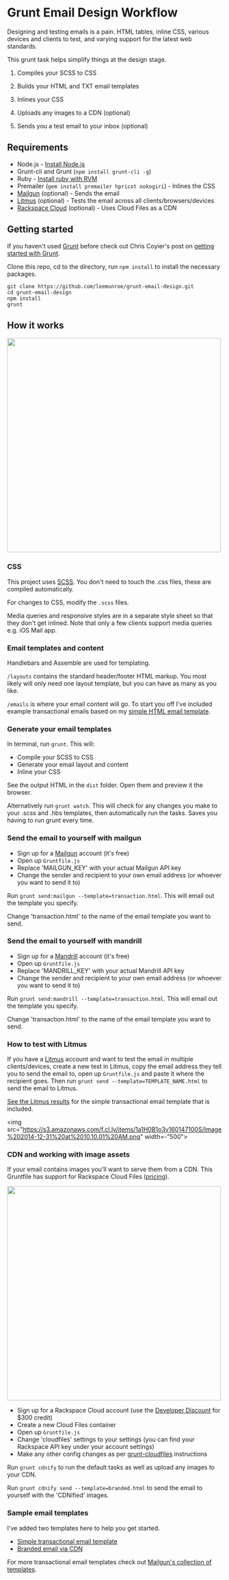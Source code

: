 # Grunt Email Design Workflow

Designing and testing emails is a pain. HTML tables, inline CSS, various devices and clients to test, and varying support for the latest web standards.

This grunt task helps simplify things at the design stage.

1. Compiles your SCSS to CSS

2. Builds your HTML and TXT email templates

3. Inlines your CSS

4. Uploads any images to a CDN (optional)

5. Sends you a test email to your inbox (optional)

## Requirements

* Node.js - [Install Node.js](https://github.com/joyent/node/wiki/Installing-Node.js-via-package-manager)
* Grunt-cli and Grunt (`npm install grunt-cli -g`)
* Ruby - [Install ruby with RVM](https://rvm.io/rvm/install)
* Premailer (`gem install premailer hpricot nokogiri`) - Inlines the CSS
* [Mailgun](http://www.mailgun.com) (optional) - Sends the email
* [Litmus](https://litmus.com) (optional) - Tests the email across all clients/browsers/devices
* [Rackspace Cloud](http://www.rackspace.com/cloud/files/) (optional) - Uses Cloud Files as a CDN

## Getting started

If you haven't used [Grunt](http://gruntjs.com/) before check out Chris Coyier's post on [getting started with Grunt](http://24ways.org/2013/grunt-is-not-weird-and-hard/).

Clone this repo, cd to the directory, run `npm install` to install the necessary packages.

```
git clone https://github.com/leemunroe/grunt-email-design.git
cd grunt-email-design
npm install
grunt
```

## How it works

<img src="http://i.imgur.com/yrHpTdr.jpg" width="500">

### CSS

This project uses [SCSS](http://sass-lang.com/). You don't need to touch the .css files, these are compiled automatically.

For changes to CSS, modify the `.scss` files.

Media queries and responsive styles are in a separate style sheet so that they don't get inlined. Note that only a few clients support media queries e.g. iOS Mail app.

### Email templates and content

Handlebars and Assemble are used for templating.

`/layouts` contains the standard header/footer HTML markup. You most likely will only need one layout template, but you can have as many as you like.

`/emails` is where your email content will go. To start you off I've included example transactional emails based on my [simple HTML email template](https://github.com/leemunroe/html-email-template).

### Generate your email templates

In terminal, run `grunt`. This will:

* Compile your SCSS to CSS
* Generate your email layout and content
* Inline your CSS

See the output HTML in the `dist` folder. Open them and preview it the browser.

Alternatively run `grunt watch`. This will check for any changes you make to your .scss and .hbs templates, then automatically run the tasks. Saves you having to run grunt every time.

### Send the email to yourself with mailgun

* Sign up for a [Mailgun](http://www.mailgun.com) account (it's free)
* Open up `Gruntfile.js`
* Replace 'MAILGUN_KEY' with your actual Mailgun API key
* Change the sender and recipient to your own email address (or whoever you want to send it to)

Run `grunt send:mailgun --template=transaction.html`. This will email out the template you specify.

Change 'transaction.html' to the name of the email template you want to send.

### Send the email to yourself with mandrill

* Sign up for a [Mandrill](http://www.mandrill.com) account (it's free)
* Open up `Gruntfile.js`
* Replace 'MANDRILL_KEY' with your actual Mandrill API key
* Change the sender and recipient to your own email address (or whoever you want to send it to)

Run `grunt send:mandrill --template=transaction.html`. This will email out the template you specify.

Change 'transaction.html' to the name of the email template you want to send.

### How to test with Litmus

If you have a [Litmus](http://www.litmus.com) account and want to test the email in multiple clients/devices, create a new test in Litmus, copy the email address they tell you to send the email to, open up `Gruntfile.js` and paste it where the recipient goes. Then run `grunt send --template=TEMPLATE_NAME.html` to send the email to Litmus.

[See the Litmus results](https://litmus.com/pub/eb33459/screenshots) for the simple transactional email template that is included.

<img src="https://s3.amazonaws.com/f.cl.ly/items/1a1H0B1o3v160147100S/Image%202014-12-31%20at%2010.10.01%20AM.png" width=-"500">


### CDN and working with image assets

If your email contains images you'll want to serve them from a CDN. This Gruntfile has support for Rackspace Cloud Files ([pricing](http://www.rackspace.com/cloud/files/pricing/)).

<img src="http://i.imgur.com/oO5gfkZ.jpg" width="500">

* Sign up for a Rackspace Cloud account (use the [Developer Discount](http://developer.rackspace.com/devtrial/) for $300 credit)
* Create a new Cloud Files container
* Open up `Gruntfile.js`
* Change 'cloudfiles' settings to your settings (you can find your Rackspace API key under your account settings)
* Make any other config changes as per [grunt-cloudfiles](https://github.com/rtgibbons/grunt-cloudfiles) instructions

Run `grunt cdnify` to run the default tasks as well as upload any images to your CDN.

Run `grunt cdnify send --template=branded.html` to send the email to yourself with the 'CDNified' images.

### Sample email templates

I've added two templates here to help you get started.

* [Simple transactional email template](http://leemunroe.github.io/grunt-email-design/dist/transaction.html)
* [Branded email via CDN](http://leemunroe.github.io/grunt-email-design/dist/branded.html)

For more transactional email templates check out [Mailgun's collection of templates](http://github.com/mailgun/transactional-email-templates).
